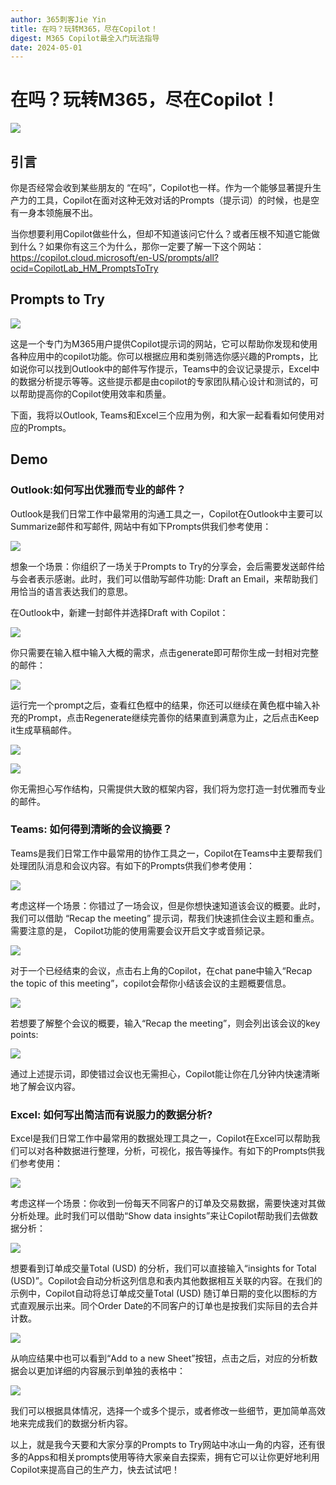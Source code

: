 ```yaml
---
author: 365刺客Jie Yin
title: 在吗？玩转M365，尽在Copilot！
digest: M365 Copilot最全入门玩法指导
date: 2024-05-01
---
```


# 在吗？玩转M365，尽在Copilot！

![](../images/0.png)

## 引言
 
你是否经常会收到某些朋友的 “在吗”，Copilot也一样。作为一个能够显著提升生产力的工具，Copilot在面对这种无效对话的Prompts（提示词）的时候，也是空有一身本领施展不出。
 
当你想要利用Copilot做些什么，但却不知道该问它什么？或者压根不知道它能做到什么？如果你有这三个为什么，那你一定要了解一下这个网站：
https://copilot.cloud.microsoft/en-US/prompts/all?ocid=CopilotLab_HM_PromptsToTry

## Prompts to Try

![](../images/1.png)

这是一个专门为M365用户提供Copilot提示词的网站，它可以帮助你发现和使用各种应用中的copilot功能。你可以根据应用和类别筛选你感兴趣的Prompts，比如说你可以找到Outlook中的邮件写作提示，Teams中的会议记录提示，Excel中的数据分析提示等等。这些提示都是由copilot的专家团队精心设计和测试的，可以帮助提高你的Copilot使用效率和质量。
 
下面，我将以Outlook, Teams和Excel三个应用为例，和大家一起看看如何使用对应的Prompts。

## Demo
 
### Outlook:如何写出优雅而专业的邮件？
 
Outlook是我们日常工作中最常用的沟通工具之一，Copilot在Outlook中主要可以Summarize邮件和写邮件, 网站中有如下Prompts供我们参考使用：

![](../images/2.png)

想象一个场景：你组织了一场关于Prompts to Try的分享会，会后需要发送邮件给与会者表示感谢。此时，我们可以借助写邮件功能: Draft an Email，来帮助我们用恰当的语言表达我们的意思。
 
在Outlook中，新建一封邮件并选择Draft with Copilot：

![](../images/3.png)

你只需要在输入框中输入大概的需求，点击generate即可帮你生成一封相对完整的邮件：

![](../images/4.png)

运行完一个prompt之后，查看红色框中的结果，你还可以继续在黄色框中输入补充的Prompt，点击Regenerate继续完善你的结果直到满意为止，之后点击Keep it生成草稿邮件。

![](../images/5.png)

![](../images/6.png)

你无需担心写作结构，只需提供大致的框架内容，我们将为您打造一封优雅而专业的邮件。

### Teams: 如何得到清晰的会议摘要？

Teams是我们日常工作中最常用的协作工具之一，Copilot在Teams中主要帮我们处理团队消息和会议内容。有如下的Prompts供我们参考使用：

![](../images/7.png)

考虑这样一个场景：你错过了一场会议，但是你想快速知道该会议的概要。此时，我们可以借助 “Recap the meeting” 提示词，帮我们快速抓住会议主题和重点。需要注意的是， Copilot功能的使用需要会议开启文字或音频记录。

![](../images/8.png)

对于一个已经结束的会议，点击右上角的Copilot，在chat pane中输入“Recap the topic of this meeting”，copilot会帮你小结该会议的主题概要信息。
 
![](../images/9.png)

若想要了解整个会议的概要，输入“Recap the meeting”，则会列出该会议的key points:

![](../images/10.png)

通过上述提示词，即使错过会议也无需担心，Copilot能让你在几分钟内快速清晰地了解会议内容。

### Excel: 如何写出简洁而有说服力的数据分析?

Excel是我们日常工作中最常用的数据处理工具之一，Copilot在Excel可以帮助我们可以对各种数据进行整理，分析，可视化，报告等操作。有如下的Prompts供我们参考使用：
 
![](../images/11.png)

考虑这样一个场景：你收到一份每天不同客户的订单及交易数据，需要快速对其做分析处理。此时我们可以借助“Show data insights”来让Copilot帮助我们去做数据分析：
 
![](../images/12.png)

想要看到订单成交量Total (USD) 的分析，我们可以直接输入“insights for Total (USD)”。Copilot会自动分析这列信息和表内其他数据相互关联的内容。在我们的示例中，Copilot自动将总订单成交量Total (USD) 随订单日期的变化以图标的方式直观展示出来。同个Order Date的不同客户的订单也是按我们实际目的去合并计数。

![](../images/13.png)

从响应结果中也可以看到“Add to a new Sheet”按钮，点击之后，对应的分析数据会以更加详细的内容展示到单独的表格中：

![](../images/14.png)

我们可以根据具体情况，选择一个或多个提示，或者修改一些细节，更加简单高效地来完成我们的数据分析内容。

以上，就是我今天要和大家分享的Prompts to Try网站中冰山一角的内容，还有很多的Apps和相关prompts使用等待大家亲自去探索，拥有它可以让你更好地利用Copilot来提高自己的生产力，快去试试吧！